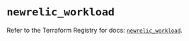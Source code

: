 # `newrelic_workload`

Refer to the Terraform Registry for docs: [`newrelic_workload`](https://registry.terraform.io/providers/newrelic/newrelic/3.31.0/docs/resources/workload).
